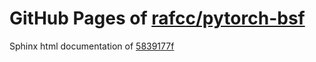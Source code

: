 GitHub Pages of [rafcc/pytorch-bsf](https://github.com/rafcc/pytorch-bsf.git)
===
Sphinx html documentation of [5839177f](https://github.com/rafcc/pytorch-bsf/tree/5839177f203c0e0653764f05d8165f1b79074c76)
